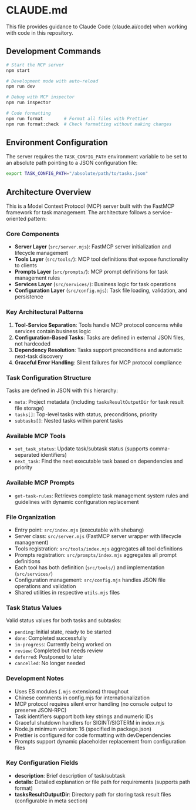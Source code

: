 # CLAUDE.md

This file provides guidance to Claude Code (claude.ai/code) when working with code in this repository.

## Development Commands

```bash
# Start the MCP server
npm start

# Development mode with auto-reload
npm run dev

# Debug with MCP inspector
npm run inspector

# Code formatting
npm run format        # Format all files with Prettier
npm run format:check  # Check formatting without making changes
```

## Environment Configuration

The server requires the `TASK_CONFIG_PATH` environment variable to be set to an absolute path pointing to a JSON configuration file:

```bash
export TASK_CONFIG_PATH="/absolute/path/to/tasks.json"
```

## Architecture Overview

This is a Model Context Protocol (MCP) server built with the FastMCP framework for task management. The architecture follows a service-oriented pattern:

### Core Components

- **Server Layer** (`src/server.mjs`): FastMCP server initialization and lifecycle management
- **Tools Layer** (`src/tools/`): MCP tool definitions that expose functionality to clients
- **Prompts Layer** (`src/prompts/`): MCP prompt definitions for task management rules
- **Services Layer** (`src/services/`): Business logic for task operations
- **Configuration Layer** (`src/config.mjs`): Task file loading, validation, and persistence

### Key Architectural Patterns

1. **Tool-Service Separation**: Tools handle MCP protocol concerns while services contain business logic
2. **Configuration-Based Tasks**: Tasks are defined in external JSON files, not hardcoded
3. **Dependency Resolution**: Tasks support preconditions and automatic next-task discovery
4. **Graceful Error Handling**: Silent failures for MCP protocol compliance

### Task Configuration Structure

Tasks are defined in JSON with this hierarchy:

- `meta`: Project metadata (including `tasksResultOutputDir` for task result file storage)
- `tasks[]`: Top-level tasks with status, preconditions, priority
- `subtasks[]`: Nested tasks within parent tasks

### Available MCP Tools

- `set_task_status`: Update task/subtask status (supports comma-separated identifiers)
- `next_task`: Find the next executable task based on dependencies and priority

### Available MCP Prompts

- `get-task-rules`: Retrieves complete task management system rules and guidelines with dynamic configuration replacement

### File Organization

- Entry point: `src/index.mjs` (executable with shebang)
- Server class: `src/server.mjs` (FastMCP server wrapper with lifecycle management)
- Tools registration: `src/tools/index.mjs` aggregates all tool definitions
- Prompts registration: `src/prompts/index.mjs` aggregates all prompt definitions
- Each tool has both definition (`src/tools/`) and implementation (`src/services/`)
- Configuration management: `src/config.mjs` handles JSON file operations and validation
- Shared utilities in respective `utils.mjs` files

### Task Status Values

Valid status values for both tasks and subtasks:

- `pending`: Initial state, ready to be started
- `done`: Completed successfully
- `in-progress`: Currently being worked on
- `review`: Completed but needs review
- `deferred`: Postponed to later
- `cancelled`: No longer needed

### Development Notes

- Uses ES modules (`.mjs` extensions) throughout
- Chinese comments in config.mjs for internationalization
- MCP protocol requires silent error handling (no console output to preserve JSON-RPC)
- Task identifiers support both key strings and numeric IDs
- Graceful shutdown handlers for SIGINT/SIGTERM in index.mjs
- Node.js minimum version: 16 (specified in package.json)
- Prettier is configured for code formatting with devDependencies
- Prompts support dynamic placeholder replacement from configuration files

### Key Configuration Fields

- **description**: Brief description of task/subtask
- **details**: Detailed explanation or file path for requirements (supports path format)
- **tasksResultOutputDir**: Directory path for storing task result files (configurable in meta section)
